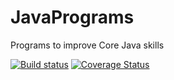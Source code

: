 # JavaPrograms
Programs to improve Core Java skills

[![Build status](https://travis-ci.org/parameshjava/JavaPrograms.svg?branch=master)](https://travis-ci.org/parameshjava/JavaPrograms)
[![Coverage Status](https://coveralls.io/repos/parameshjava/JavaPrograms/badge.svg?branch=master&service=github)](https://coveralls.io/github/parameshjava/JavaPrograms?branch=master)
